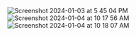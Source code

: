 ![Screenshot 2024-01-03 at 5 45 04 PM](https://github.com/AdityaBinated/Annotations/assets/149779536/c9d28c6b-95fb-42dd-ac44-150843e3ad6b)
![Screenshot 2024-01-04 at 10 17 56 AM](https://github.com/AdityaBinated/Annotations/assets/149779536/47274ce2-15f5-4147-b665-046996989da5)
![Screenshot 2024-01-04 at 10 18 07 AM](https://github.com/AdityaBinated/Annotations/assets/149779536/493767fa-d3dc-4228-9a32-2941dabf56b8)
